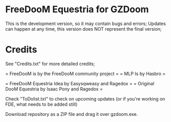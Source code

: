 # FreeDooM Equestria for GZDoom

This is the development version, so it may contain bugs and errors;
Updates can happen at any time, this version does NOT represent the final version;

# Credits
See "Credits.txt" for more detailed credits;

= FreeDooM is by the FreeDooM community project =
= MLP Is by Hasbro =

= FreeDooM Equestria Idea by Easysqweasy and Ragedox =
= Original DooM Equestria by Isaac Pony and Ragedox =

Check "ToDolist.txt" to check on upcoming updates (or if you're working on FDE, what needs to be added still)

Download repository as a ZIP file and drag it over gzdoom.exe.

